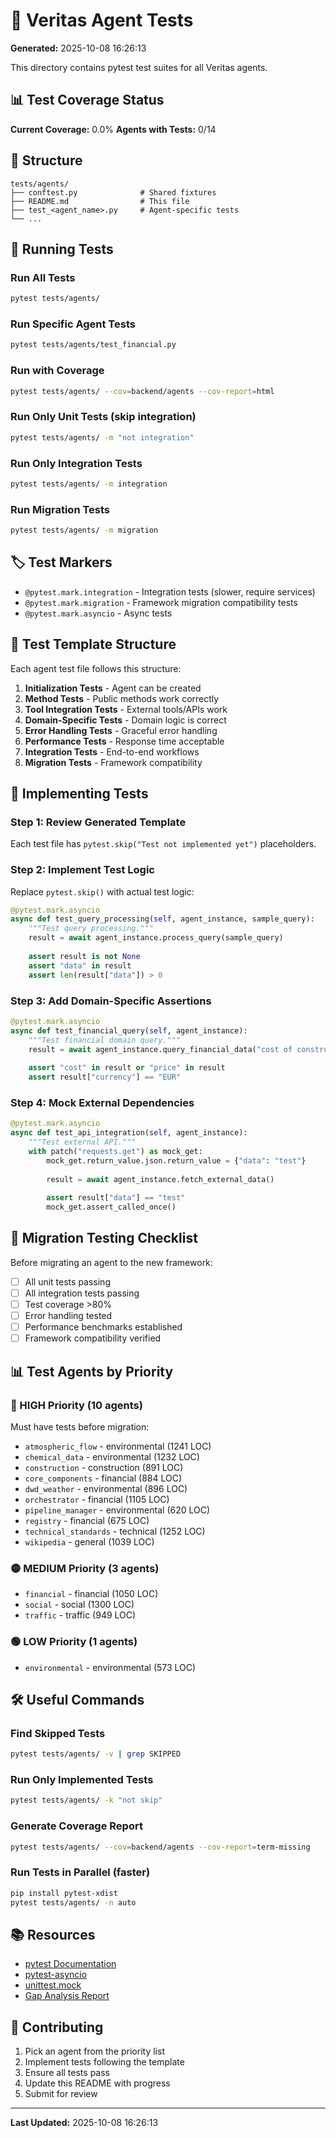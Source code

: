# 🧪 Veritas Agent Tests

**Generated:** 2025-10-08 16:26:13

This directory contains pytest test suites for all Veritas agents.

## 📊 Test Coverage Status

**Current Coverage:** 0.0%
**Agents with Tests:** 0/14

## 📁 Structure

```
tests/agents/
├── conftest.py              # Shared fixtures
├── README.md                # This file
├── test_<agent_name>.py     # Agent-specific tests
└── ...
```

## 🚀 Running Tests

### Run All Tests

```bash
pytest tests/agents/
```

### Run Specific Agent Tests

```bash
pytest tests/agents/test_financial.py
```

### Run with Coverage

```bash
pytest tests/agents/ --cov=backend/agents --cov-report=html
```

### Run Only Unit Tests (skip integration)

```bash
pytest tests/agents/ -m "not integration"
```

### Run Only Integration Tests

```bash
pytest tests/agents/ -m integration
```

### Run Migration Tests

```bash
pytest tests/agents/ -m migration
```

## 🏷️ Test Markers

- `@pytest.mark.integration` - Integration tests (slower, require services)
- `@pytest.mark.migration` - Framework migration compatibility tests
- `@pytest.mark.asyncio` - Async tests

## 📝 Test Template Structure

Each agent test file follows this structure:

1. **Initialization Tests** - Agent can be created
2. **Method Tests** - Public methods work correctly
3. **Tool Integration Tests** - External tools/APIs work
4. **Domain-Specific Tests** - Domain logic is correct
5. **Error Handling Tests** - Graceful error handling
6. **Performance Tests** - Response time acceptable
7. **Integration Tests** - End-to-end workflows
8. **Migration Tests** - Framework compatibility

## 🔧 Implementing Tests

### Step 1: Review Generated Template

Each test file has `pytest.skip("Test not implemented yet")` placeholders.

### Step 2: Implement Test Logic

Replace `pytest.skip()` with actual test logic:

```python
@pytest.mark.asyncio
async def test_query_processing(self, agent_instance, sample_query):
    """Test query processing."""
    result = await agent_instance.process_query(sample_query)
    
    assert result is not None
    assert "data" in result
    assert len(result["data"]) > 0
```

### Step 3: Add Domain-Specific Assertions

```python
@pytest.mark.asyncio
async def test_financial_query(self, agent_instance):
    """Test financial domain query."""
    result = await agent_instance.query_financial_data("cost of construction")
    
    assert "cost" in result or "price" in result
    assert result["currency"] == "EUR"
```

### Step 4: Mock External Dependencies

```python
@pytest.mark.asyncio
async def test_api_integration(self, agent_instance):
    """Test external API."""
    with patch("requests.get") as mock_get:
        mock_get.return_value.json.return_value = {"data": "test"}
        
        result = await agent_instance.fetch_external_data()
        
        assert result["data"] == "test"
        mock_get.assert_called_once()
```

## 🎯 Migration Testing Checklist

Before migrating an agent to the new framework:

- [ ] All unit tests passing
- [ ] All integration tests passing
- [ ] Test coverage >80%
- [ ] Error handling tested
- [ ] Performance benchmarks established
- [ ] Framework compatibility verified

## 📊 Test Agents by Priority

### 🔴 HIGH Priority (10 agents)

Must have tests before migration:

- `atmospheric_flow` - environmental (1241 LOC)
- `chemical_data` - environmental (1232 LOC)
- `construction` - construction (891 LOC)
- `core_components` - financial (884 LOC)
- `dwd_weather` - environmental (896 LOC)
- `orchestrator` - financial (1105 LOC)
- `pipeline_manager` - environmental (620 LOC)
- `registry` - financial (675 LOC)
- `technical_standards` - technical (1252 LOC)
- `wikipedia` - general (1039 LOC)


### 🟡 MEDIUM Priority (3 agents)

- `financial` - financial (1050 LOC)
- `social` - social (1300 LOC)
- `traffic` - traffic (949 LOC)


### 🟢 LOW Priority (1 agents)

- `environmental` - environmental (573 LOC)


## 🛠️ Useful Commands

### Find Skipped Tests

```bash
pytest tests/agents/ -v | grep SKIPPED
```

### Run Only Implemented Tests

```bash
pytest tests/agents/ -k "not skip"
```

### Generate Coverage Report

```bash
pytest tests/agents/ --cov=backend/agents --cov-report=term-missing
```

### Run Tests in Parallel (faster)

```bash
pip install pytest-xdist
pytest tests/agents/ -n auto
```

## 📚 Resources

- [pytest Documentation](https://docs.pytest.org/)
- [pytest-asyncio](https://pytest-asyncio.readthedocs.io/)
- [unittest.mock](https://docs.python.org/3/library/unittest.mock.html)
- [Gap Analysis Report](../../reports/AGENT_GAP_ANALYSIS.md)

## 🤝 Contributing

1. Pick an agent from the priority list
2. Implement tests following the template
3. Ensure all tests pass
4. Update this README with progress
5. Submit for review

---

**Last Updated:** 2025-10-08 16:26:13
